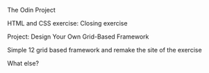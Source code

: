 The Odin Project

HTML and CSS exercise: Closing exercise

Project: Design Your Own Grid-Based Framework

Simple 12 grid based framework and remake the site of the exercise

What else?